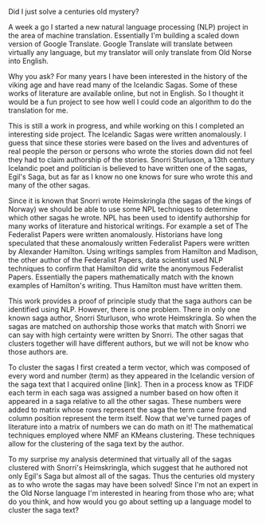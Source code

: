 Did I just solve a centuries old mystery?

A week a go I started a new natural language processing (NLP) project in the area of machine translation.  Essentially I'm building a scaled down version of Google Translate.  Google Translate will translate between virtually any language, but my translator will only translate from Old Norse into English.

Why you ask?  For many years I have been interested in the history of the viking age and have read many of the Icelandic Sagas.  Some of these works of literature are available online, but not in English.  So I thought it would be a fun project to see how well I could code an algorithm to do the translation for me.

This is still a work in progress, and while working on this I completed an interesting side project.  The Icelandic Sagas were written anomalously.  I guess that since these stories were based on the lives and adventures of real people the person or persons who wrote the stories down did not feel they had to claim authorship of the stories.  Snorri Sturluson, a 13th century Icelandic poet and politician is believed to have written one of the sagas, Egil's Saga, but as far as I know no one knows for sure who wrote this and many of the other sagas.    

Since it is known that Snorri wrote Heimskringla (the sagas of the kings of Norway) we should be able to use some NPL techniques to determine which other sagas he wrote.  NPL has been used to identify authorship for many works of literature and historical writings.  For example a set of The Federalist Papers were written anomalously.  Historians have long speculated that these anomalously written Federalist Papers were written by Alexander Hamilton.  Using writings samples from Hamilton and Madison, the other author of the Federalist Papers, data scientist used NLP techniques to confirm that Hamilton did write the anonymous Federalist Papers.  Essentially the papers mathematically match with the known examples of Hamilton's writing.  Thus Hamilton must have written them.

This work provides a proof of principle study that the saga authors can be identified using NLP.  However, there is one problem.  There in only one known saga author, Snorri Sturluson, who wrote Heimskringla.  So when the sagas are matched on authorship those works that match with Snorri we can say with high certainty were written by Snorri.  The other sagas that clusters together will have different authors, but we will not be know who those authors are.

To cluster the sagas I first created a term vector, which was composed of every word and number (term) as they appeared in the Icelandic version of the saga text that I acquired online [link].  Then in a process know as TFIDF each term in each saga was assigned a number based on how often it appeared in a saga relative to all the other sagas.  These numbers were added to matrix whose rows represent the saga the term came from and column position represent the term itself.  Now that we've turned pages of literature into a matrix of numbers  we can do math on it!  The mathematical techniques employed where NMF an KMeans clustering.  These techniques allow for the clustering of the saga text by the author.

To my surprise my analysis determined that virtually all of the sagas clustered with Snorri's Heimskringla, which suggest that he authored not only Egil's Saga but almost all of the sagas.  Thus the centuries old mystery as to who wrote the sagas may have been solved!  Since I'm not an expert in the Old Norse language I'm interested in hearing from those who are; what do you think, and how would you go about setting up a language model to cluster the saga text?  
